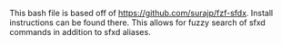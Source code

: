 This bash file is based off of https://github.com/surajp/fzf-sfdx. Install instructions can be found there. This allows for fuzzy search of sfxd commands in addition to sfxd aliases. 